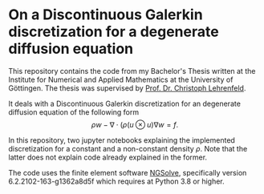 # On a Discontinuous Galerkin discretization for a degenerate diffusion equation

This repository contains the code from my Bachelor's Thesis written at the Institute for Numerical and Applied Mathematics at the University of Göttingen. The thesis was supervised by [Prof. Dr. Christoph Lehrenfeld](https://cpde.math.uni-goettingen.de/en/members/CLehrenfeld/index.html).

It deals with a Discontinuous Galerkin discretization for an degenerate diffusion equation of the following form 
$$ \rho w - \nabla \cdot ( \rho (u \otimes u) \nabla w = f.$$

In this repository, two jupyter notebooks explaining the implemented discretization for a constant and a non-constant density $\rho$. Note that the latter does not explain code already explained in the former. 

The code uses the finite element software [NGSolve](https://ngsolve.org), specifically version 6.2.2102-163-g1362a8d5f which requires at Python 3.8 or higher. 
